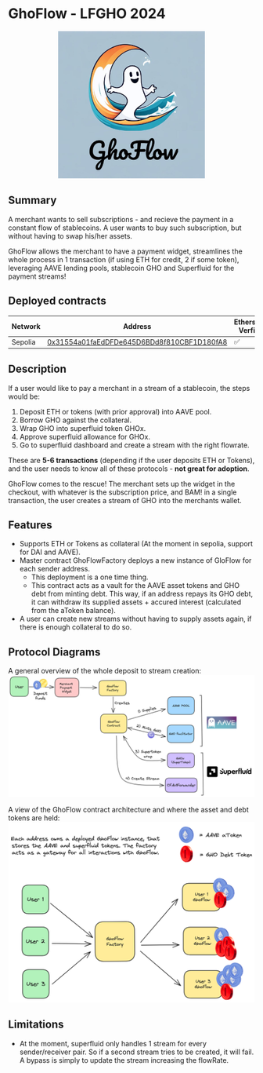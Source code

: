 # GhoFlow - LFGHO 2024

<p align="center">
  <img src="img/logo.jpg" alt="Logo" width="300">
</p>

## Summary

A merchant wants to sell subscriptions - and recieve the payment in a constant flow of stablecoins. A user wants to buy such subscription, but without having to swap his/her assets. 

GhoFlow allows the merchant to have a payment widget, streamlines the whole process in 1 transaction (if using ETH for credit, 2 if some token), leveraging AAVE lending pools, stablecoin GHO and Superfluid for the payment streams!

## Deployed contracts

| Network | Address | Etherscan Verfied |
| --------------- | --------------- | --- |
| Sepolia   | [0x31554a01faEdDFDe645D6BDd8f810CBF1D180fA8](https://sepolia.etherscan.io/address/0x31554a01faEdDFDe645D6BDd8f810CBF1D180fA8)  | :white_check_mark:	  |


## Description

If a user would like to pay a merchant in a stream of a stablecoin, the steps would be:

1) Deposit ETH or tokens (with prior approval) into AAVE pool.
2) Borrow GHO against the collateral.
3) Wrap GHO into superfluid token GHOx.
4) Approve superfluid allowance for GHOx.
5) Go to superfluid dashboard and create a stream with the right flowrate.

These are **5-6 transactions** (depending if the user deposits ETH or Tokens), and the user needs to know all of these protocols - **not great for adoption**.

GhoFlow comes to the rescue! The merchant sets up the widget in the checkout, with whatever is the subscription price, and BAM! in a single transaction, the user creates a stream of GHO into the merchants wallet. 

## Features

- Supports ETH or Tokens as collateral (At the moment in sepolia, support for DAI and AAVE).
- Master contract GhoFlowFactory deploys a new instance of GloFlow for each sender address.
    - This deployment is a one time thing.
    - This contract acts as a vault for the AAVE asset tokens and GHO debt from minting debt. This way, if an address repays its GHO debt, it can withdraw its supplied assets + accured interest (calculated from the aToken balance).
- A user can create new streams without having to supply assets again, if there is enough collateral to do so.


## Protocol Diagrams

A general overview of the whole deposit to stream creation:
![flow_1](img/diagram_1.png)


A view of the GhoFlow contract architecture and where the asset and debt tokens are held:
![flow_2](img/diagram_2.png)


## Limitations

- At the moment, superfluid only handles 1 stream for every sender/receiver pair. So if a second stream tries to be created, it will fail. A bypass is simply to update the stream increasing the flowRate.
